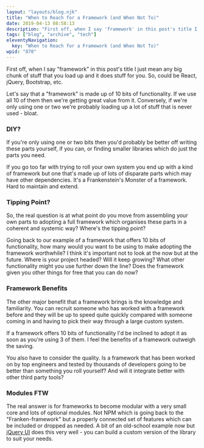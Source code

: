 ```yaml
---
layout: "layouts/blog.njk"
title: "When to Reach for a Framework (and When Not To)"
date: 2019-04-13 08:58:13
description: "First off, when I say 'framework' in this post's title I just mean any big chunk of stuff that you load up and it does stuff for you"
tags: ["blog", "archive", "tech"]
eleventyNavigation:
  key: "When to Reach for a Framework (and When Not To)"
wpid: "870"
---
```


<!-- wp:paragraph -->
<p>First off, when I say "framework" in this post's title I just mean any big chunk of stuff that you load up and it does stuff for you. So, could be React, jQuery, Bootstrap, etc.</p>
<!-- /wp:paragraph -->

<!-- wp:paragraph -->
<p>Let's say that a "framework" is made up of 10 bits of functionality. If we use all 10 of them then we're getting great value from it. Conversely, if we're only using one or two we're probably loading up a lot of stuff that is never used - bloat.</p>
<!-- /wp:paragraph -->

<!-- wp:heading {"level":3} -->
<h3>DIY?</h3>
<!-- /wp:heading -->

<!-- wp:paragraph -->
<p>If you're only using one or two bits then you'd probably be better off writing these parts yourself, if you can, or finding smaller libraries which do just the parts you need.</p>
<!-- /wp:paragraph -->

<!-- wp:paragraph -->
<p>If you go too far with trying to roll your own system you end up with a kind of framework but one that's made up of lots of disparate parts which may have other dependencies. It's a  Frankenstein's Monster of a framework. Hard to maintain and extend.</p>
<!-- /wp:paragraph -->

<!-- wp:heading {"level":3} -->
<h3>Tipping Point?</h3>
<!-- /wp:heading -->

<!-- wp:paragraph -->
<p>So, the real question is at what point do you move from assembling your own parts to adopting a full framework which organises these parts in a coherent and systemic way? Where's the tipping point?</p>
<!-- /wp:paragraph -->

<!-- wp:paragraph -->
<p>Going back to our example of a framework that offers 10 bits of functionality, how many would you want to be using to make adopting the framework worthwhile? I think it's important not to look at the now but at the future. Where is your project headed? Will it keep growing? What other functionality might you use further down the line? Does the framework given you other things for free that you can do now?</p>
<!-- /wp:paragraph -->

<!-- wp:heading {"level":3} -->
<h3>Framework Benefits</h3>
<!-- /wp:heading -->

<!-- wp:paragraph -->
<p>The other major benefit that a framework brings is the knowledge and familiarity. You can recruit someone who has worked with a framework before and they will be up to speed quite quickly compared with someone coming in and having to pick their way through a large custom system.</p>
<!-- /wp:paragraph -->

<!-- wp:paragraph -->
<p>If a framework offers 10 bits of functionality I'd be inclined to adopt it as soon as you're using 3 of them. I feel the benefits of a framework outweigh the saving.</p>
<!-- /wp:paragraph -->

<!-- wp:paragraph -->
<p>You also have to consider the quality. Is a framework that has been worked on by top engineers and tested by thousands of developers going to be better than something you roll yourself? And will it integrate better with other third party tools?</p>
<!-- /wp:paragraph -->

<!-- wp:heading {"level":3} -->
<h3>Modules FTW</h3>
<!-- /wp:heading -->

<!-- wp:paragraph -->
<p>The real answer is for frameworks to become modular with a very small core and lots of optional modules. Not NPM which is going back to the "Franken-framework" but a properly connected set of features which can be included or dropped as needed. A bit of an old-school example now but <a href="https://jqueryui.com/download/" target="_blank" rel="noreferrer noopener" aria-label="jQuery UI (opens in a new tab)">jQuery UI</a> does this very well - you can build a custom version of the library to suit your needs.</p>
<!-- /wp:paragraph -->
